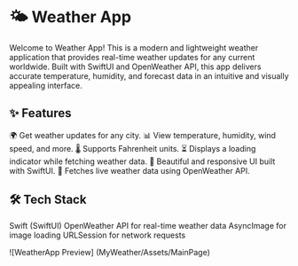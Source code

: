 # 🌤 Weather App
Welcome to Weather App! This is a modern and lightweight weather application that provides real-time weather updates for any current worldwide. Built with SwiftUI and OpenWeather API, this app delivers accurate temperature, humidity, and forecast data in an intuitive and visually appealing interface.

## ✨ Features
🌍 Get weather updates for any city.
📊 View temperature, humidity, wind speed, and more.
🌡 Supports Fahrenheit units.
⏳ Displays a loading indicator while fetching weather data.
📱 Beautiful and responsive UI built with SwiftUI.
🔗 Fetches live weather data using OpenWeather API.

## 🛠️ Tech Stack
Swift (SwiftUI)
OpenWeather API for real-time weather data
AsyncImage for image loading
URLSession for network requests

![WeatherApp Preview] (MyWeather/Assets/MainPage)
